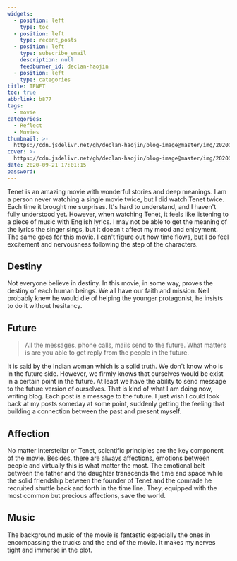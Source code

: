 ```yaml
---
widgets:
  - position: left
    type: toc
  - position: left
    type: recent_posts
  - position: left
    type: subscribe_email
    description: null
    feedburner_id: declan-haojin
  - position: left
    type: categories
title: TENET
toc: true
abbrlink: b877
tags:
  - movie
categories:
  - Reflect
  - Movies
thumbnail: >-
  https://cdn.jsdelivr.net/gh/declan-haojin/blog-image@master/img/20200921191600.png
cover: >-
  https://cdn.jsdelivr.net/gh/declan-haojin/blog-image@master/img/20200921191600.png
date: 2020-09-21 17:01:15
password:
---
```


Tenet is an amazing movie with wonderful stories and deep meanings. I am a person never watching a single movie twice, but I did watch Tenet twice. Each time it brought me surprises. It's hard to understand, and I haven't fully understood yet. However, when watching Tenet, it feels like listening to a piece of music with English lyrics. I may not be able to get the meaning of the lyrics the singer sings, but it doesn't affect my mood and enjoyment. The same goes for this movie. I can't figure out how time flows, but I do feel excitement and nervousness following the step of the characters.

## Destiny

Not everyone believe in destiny. In this movie, in some way, proves the destiny of each human beings. We all have our faith and mission. Neil probably knew he would die of helping the younger protagonist, he insists to do it without hesitancy. 



## Future

> All the messages, phone calls, mails send to the future. What matters is are you able to get reply from the people in the future.

It is said by the Indian woman which is a solid truth. We don't know who is in the future side. However, we firmly knows that ourselves would be exist in a certain point in the future. At least we have the ability to send message to the future version of ourselves. That is kind of what I am doing now, writing blog. Each post is a message to the future. I just wish I could look back at my posts someday at some point, suddenly getting the feeling that building a connection between the past and present myself.

## Affection

No matter Interstellar or Tenet, scientific principles are the key component of the movie. Besides, there are always affections, emotions between people and virtually this is what matter the most. The emotional belt between the father and the daughter transcends the time and space while the solid friendship between the founder of Tenet and the comrade he recruited shuttle back and forth in the time line. They, equipped with the most common but precious affections, save the world.   

## Music

The background music of the movie is fantastic especially the ones in encompassing the trucks and the end of the movie. It makes my nerves tight and immerse in the plot.